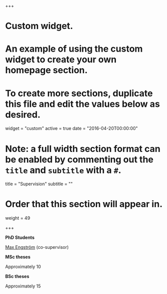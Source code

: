 +++
# Custom widget.
# An example of using the custom widget to create your own homepage section.
# To create more sections, duplicate this file and edit the values below as desired.
widget = "custom"
active = true
date = "2016-04-20T00:00:00"


# Note: a full width section format can be enabled by commenting out the `title` and `subtitle` with a `#`.
title = "Supervision"
subtitle = ""

# Order that this section will appear in.
weight = 49

+++

**PhD Students**

[Max Engström](https://www.slu.se/institutioner/ekonomi/forskning/forskning---ingangssida/miljoekonomi/personalmeko/) (co-supervisor)

**MSc theses**

Approximately 10

**BSc theses**

Approximately 15
